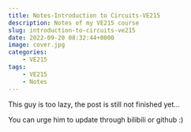 ```yaml
---
title: Notes-Introduction to Circuits-VE215
description: Notes of my VE215 course
slug: introduction-to-circuits-ve215
date: 2022-09-20 08:32:44+0000
image: cover.jpg
categories:
    - VE215
tags:
    - VE215
    - Notes
---
```


This guy is too lazy, the post is still not finished yet...

You can urge him to update through bilibili or github :)

